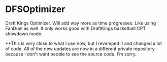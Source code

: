 # DFSOptimizer
Draft Kings Optimizer. Will add way more as time progresses. Like using FanDuel as well. It only works good with DraftKings basketball CPT showdown mode.

**This is very close to what I use now, but I revamped it and changed a lot of code. All of the new updates are now in a different private repository
because I don't want people to see the source code. I'm sorry.
